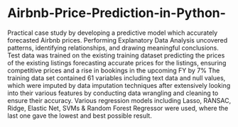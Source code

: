 # Airbnb-Price-Prediction-in-Python-
Practical case study by developing a predictive model which accurately forecasted Airbnb prices.
Performing Explanatory Data Analysis uncovered patterns, identifying relationships, and drawing meaningful conclusions. Test data was trained on the existing training
dataset predicting the prices of the existing listings forecasting accurate prices for the listings, ensuring competitive prices and a rise in bookings in the upcoming FY by 7%
The training data set contained 61 variables including text data and null values, which were imputed by data imputation techniques after extensively looking into their various
features by conducting data wrangling and cleaning to ensure their accuracy.
Various regression models including Lasso, RANSAC, Ridge, Elastic Net, SVMs & Random Forest Regressor were used, where the last one gave the lowest and best possible
result.
